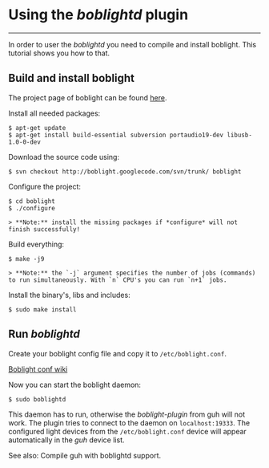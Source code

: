 # Using the *boblightd* plugin
--------------------------------------------

In order to user the *boblightd* you need to compile and install boblight. This tutorial shows you how to that.

## Build and install boblight

The project page of boblight can be found [here](https://code.google.com/p/boblight/). 

Install all needed packages:

    $ apt-get update
    $ apt-get install build-essential subversion portaudio19-dev libusb-1.0-0-dev
    
Download the source code using:

    $ svn checkout http://boblight.googlecode.com/svn/trunk/ boblight

Configure the project:

    $ cd boblight
    $ ./configure
    
    > **Note:** install the missing packages if *configure* will not finish successfully!

Build everything:
        
    $ make -j9
    
    > **Note:** the `-j` argument specifies the number of jobs (commands) to run simultaneously. With `n` CPU's you can run `n+1` jobs.
    
Install the binary's, libs and includes:
    
    $ sudo make install

## Run *boblightd*    

Create your boblight config file and copy it to `/etc/boblight.conf`.

[Boblight conf wiki](https://code.google.com/p/boblight/wiki/boblightconf)

Now you can start the boblight daemon:

    $ sudo boblightd
    
This daemon has to run, otherwise the *boblight-plugin* from guh will not work. The plugin tries to connect to the daemon on `localhost:19333`. The configured light devices from the `/etc/boblight.conf` device will appear automatically in the *guh* device list. 

See also: Compile guh with boblightd support.